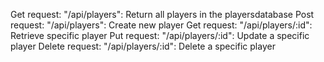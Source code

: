 Get request: "/api/players": Return all players in the playersdatabase
Post request: "/api/players": Create new player
Get request: "/api/players/:id": Retrieve specific player
Put request: "/api/players/:id": Update a specific player
Delete request: "/api/players/:id": Delete a specific player